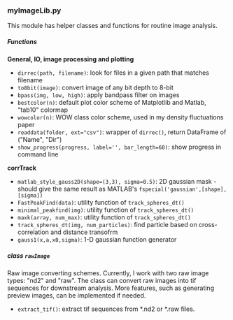 ### myImageLib.py

This module has helper classes and functions for routine image analysis.

##### Functions

**General, IO, image processing and plotting**

- `dirrec(path, filename)`: look for files in a given path that matches filename
- `to8bit(image)`: convert image of any bit depth to 8-bit
- `bpass(img, low, high)`: apply bandpass filter on images
- `bestcolor(n)`: default plot color scheme of Matplotlib and Matlab, "tab10" colormap
- `wowcolor(n)`: WOW class color scheme, used in my density fluctuations paper
- `readdata(folder, ext="csv")`: wrapper of `dirrec()`, return DataFrame of ("Name", "Dir")
- `show_progress(progress, label='', bar_length=60)`: show progress in command line

**corrTrack**

- `matlab_style_gauss2D(shape=(3,3), sigma=0.5)`: 2D gaussian mask - should give the same result as MATLAB's `fspecial('gaussian',[shape],[sigma])`
- `FastPeakFind(data)`: utility function of `track_spheres_dt()`
- `minimal_peakfind(img)`: utility function of `track_spheres_dt()`
- `maxk(array, num_max)`: utility function of `track_spheres_dt()`
- `track_spheres_dt(img, num_particles)`: find particle based on cross-correlation and distance transofrm
- `gauss1(x,a,x0,sigma)`: 1-D gaussian function generator

##### class `rawImage`

Raw image converting schemes. Currently, I work with two raw image types: "nd2" and "raw". The class can convert raw images into tif sequences for downstream analysis. More features, such as generating preview images, can be implemented if needed.

- `extract_tif()`: extract tif sequences from *.nd2 or *.raw files. 
